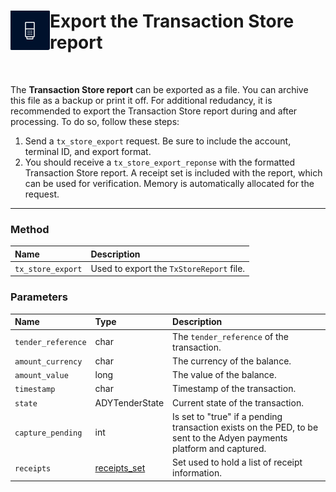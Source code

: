 <div>
<img src="https://raw.githubusercontent.com/SASutherland/TechnicalWriter/master/Icon.PNG" align="left" vertical-align:"top">
<h1>Export the Transaction Store report</h1>
</div>
<p>
&nbsp
<p>

The **Transaction Store report** can be exported as a file. You can archive this file as a backup or print it off. For additional redudancy, it is recommended to export the Transaction Store report during and after processing. To do so, follow these steps:

1. Send a `tx_store_export` request. Be sure to include the account, terminal ID, and export format.
2. You should receive a `tx_store_export_reponse` with the formatted Transaction Store report. A receipt set is included with the report, which can be used for verification. Memory is automatically allocated for the request. 

---

### Method

| Name | Description |
| :--- | :---------- |
|`tx_store_export` | Used to export the `TxStoreReport` file. | 

### Parameters

| Name | Type | Description |
|:------|:-----|:------------|
|`tender_reference`| char | The `tender_reference` of the transaction.|
|`amount_currency`| char | The currency of the balance.  |
|`amount_value` | long | The value of the balance.|
|`timestamp`| char | Timestamp of the transaction. |
|`state`| ADYTenderState | 	Current state of the transaction. |
|`capture_pending`| int | Is set to "true" if a pending transaction exists on the PED, to be sent to the Adyen payments platform and captured. |
|`receipts`| [receipts_set](https://docs.adyen.com/point-of-sale/classic-library-integrations/c-library-integration/structs/receipt_set) | Set used to hold a list of receipt information. |
